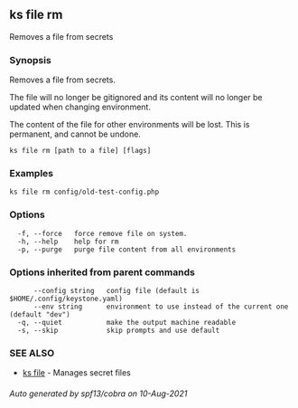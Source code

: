## ks file rm

Removes a file from secrets

### Synopsis

Removes a file from secrets.

The file will no longer be gitignored and its content
will no longer be updated when changing environment.

The content of the file for other environments will be lost.
This is permanent, and cannot be undone.


```
ks file rm [path to a file] [flags]
```

### Examples

```
ks file rm config/old-test-config.php
```

### Options

```
  -f, --force   force remove file on system.
  -h, --help    help for rm
  -p, --purge   purge file content from all environments
```

### Options inherited from parent commands

```
      --config string   config file (default is $HOME/.config/keystone.yaml)
      --env string      environment to use instead of the current one (default "dev")
  -q, --quiet           make the output machine readable
  -s, --skip            skip prompts and use default
```

### SEE ALSO

* [ks file](ks_file.md)	 - Manages secret files

###### Auto generated by spf13/cobra on 10-Aug-2021
